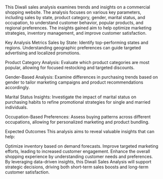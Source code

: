 This Diwali sales analysis examines trends and insights on a commercial shopping website. The analysis focuses on various key parameters, including sales by state, product category, gender, marital status, and occupation, to understand customer behavior, popular products, and regional preferences. The insights gained aim to help optimize marketing strategies, inventory management, and improve customer satisfaction.

Key Analysis Metrics
Sales by State: Identify top-performing states and regions. Understanding geographic preferences can guide targeted advertising and localized promotions.

Product Category Analysis: Evaluate which product categories are most popular, allowing for focused restocking and targeted discounts.

Gender-Based Analysis: Examine differences in purchasing trends based on gender to tailor marketing campaigns and product recommendations accordingly.

Marital Status Insights: Investigate the impact of marital status on purchasing habits to refine promotional strategies for single and married individuals.

Occupation-Based Preferences: Assess buying patterns across different occupations, allowing for personalized marketing and product bundling.

Expected Outcomes
This analysis aims to reveal valuable insights that can help:

Optimize inventory based on demand forecasts.
Improve targeted marketing efforts, leading to increased customer engagement.
Enhance the overall shopping experience by understanding customer needs and preferences.
By leveraging data-driven insights, this Diwali Sales Analysis will support strategic decisions, driving both short-term sales boosts and long-term customer satisfaction.
